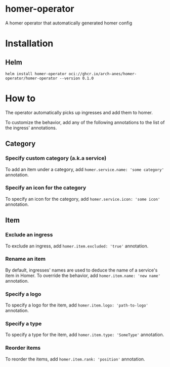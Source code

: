 # homer-operator
A homer operator that automatically generated homer config

# Installation

## Helm
```
helm install homer-operator oci://ghcr.io/arch-anes/homer-operator/homer-operator --version 0.1.0
```

# How to

The operator automatically picks up ingresses and add them to homer.

To customize the behavior, add any of the following annotations to the list of the ingress' annotations.

## Category

### Specify custom category (a.k.a service)
To add an item under a category, add `homer.service.name: 'some category'` annotation.

### Specify an icon for the category
To specify an icon for the category, add `homer.service.icon: 'some icon'` annotation.

## Item

### Exclude an ingress
To exclude an ingress, add `homer.item.excluded: 'true'` annotation.

### Rename an item
By default, ingresses' names are used to deduce the name of a service's item in Homer.
To override the behavior, add `homer.item.name: 'new name'`  annotation.

### Specify a logo
To specify a logo for the item, add `homer.item.logo: 'path-to-logo'` annotation.

### Specify a type
To specify a type for the item, add `homer.item.type: 'SomeType'` annotation.

### Reorder items
To reorder the items, add `homer.item.rank: 'position'` annotation.
